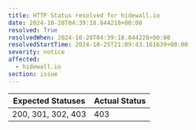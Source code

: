 ```yaml
---
title: HTTP Status resolved for hidewall.io
date: 2024-10-28T04:39:18.844218+00:00
resolved: True
resolvedWhen: 2024-10-28T04:39:18.844228+00:00
resolvedStartTime: 2024-10-25T21:09:43.161639+00:00
severity: notice
affected:
  - hidewall.io
section: issue
---
```


| Expected Statuses | Actual Status  |
|-------------------|----------------|
| 200, 301, 302, 403 | 403 |
